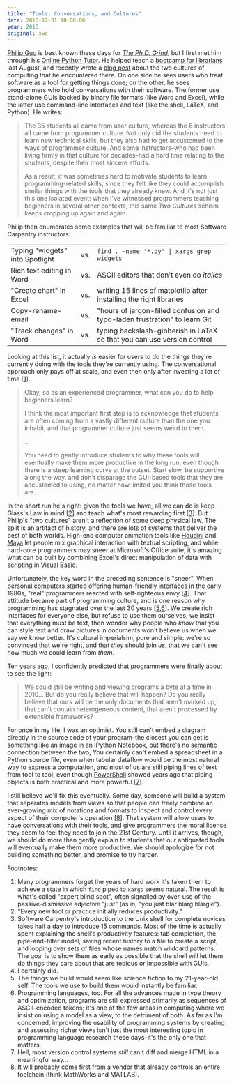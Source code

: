 ```yaml
---
title: "Tools, Conversations, and Cultures"
date: 2013-12-31 18:00:00
year: 2013
original: swc
---
```

<p>
  <a href="http://pgbovine.net/">Philip Guo</a> is best known these days for
  <a href="http://pgbovine.net/PhD-memoir.htm"><em>The Ph.D. Grind</em></a>,
  but I first met him through his <a href="http://pythontutor.com/">Online Python Tutor</a>.
  He helped teach a <a href="http://pgbovine.net/teaching-librarians-programming.htm">bootcamp for librarians</a> last August,
  and recently wrote a <a href="http://pgbovine.net/two-cultures-of-computing.htm">blog post</a>
  about the two cultures of computing that he encountered there.
  On one side he sees users who treat software as a tool for getting things done;
  on the other,
  he sees programmers who hold conversations with their software.
  The former use stand-alone GUIs backed by binary file formats (like Word and Excel),
  while the latter use command-line interfaces and text (like the shell, LaTeX, and Python).
  He writes:
</p>
<blockquote>
  <p>
    The 35 students all came from user culture,
    whereas the 6 instructors all came from programmer culture.
    Not only did the students need to learn new technical skills,
    but they also had to get accustomed to the ways of programmer culture.
    And some instructors–who had been living firmly in that culture for decades–had a hard time relating to the students,
    despite their most sincere efforts.
  </p>
  <p>
    As a result,
    it was sometimes hard to motivate students to learn programming-related skills,
    since they felt like they could accomplish similar things with the tools that they already knew.
    And it's not just this one isolated event:
    when I've witnessed programmers teaching beginners in several other contexts,
    this same <em>Two Cultures</em> schism keeps cropping up again and again.
  </p>
</blockquote>
<p>
  Philip then enumerates some examples that will be familiar to most Software Carpentry instructors:
</p>
<table class="table table-striped">
  <tr>
    <td>Typing "widgets" into Spotlight</td><td>vs.</td><td><code>find . -name '*.py' | xargs grep widgets</code></td>
  </tr>
  <tr>
    <td>Rich text editing in Word</td><td>vs.</td><td>ASCII editors that don't even do <em>italics</em></td>
  </tr>
  <tr>
    <td>"Create chart" in Excel</td><td>vs.</td><td>writing 15 lines of matplotlib after installing the right libraries</td>
  </tr>
  <tr>
    <td>Copy-rename-email</td><td>vs.</td><td>"hours of jargon-filled confusion and typo-laden frustration" to learn Git</td>
  </tr>
  <tr>
    <td>"Track changes" in Word</td><td>vs.</td><td>typing backslash-gibberish in LaTeX so that you can use version control</td>
  </tr>
</table>
<p>
  Looking at this list,
  it actually <em>is</em> easier for users to do
  the things they're currently doing
  with the tools they're currently using.
  The conversational approach only pays off at scale,
  and even then only after investing a lot of time [<a href="#1">1</a>].
</p>
<p>
</p>
<blockquote>
  <p>
    Okay, so as an experienced programmer, what can you do to help beginners learn?
  </p>
  <p>
    I think the most important first step is to acknowledge that students are often coming from
    a vastly different culture than the one you inhabit,
    and that programmer culture just seems weird to them.
  </p>
  <p>…</p>
  <p>
    You need to gently introduce students to why these tools will eventually make them more productive in the long run,
    even though there is a steep learning curve at the outset.
    Start slow,
    be supportive along the way,
    and don't disparage the GUI-based tools that they are accustomed to using,
    no matter how limited you think those tools are…
  </p>
</blockquote>
<p>
  In the short run he's right:
  given the tools we have,
  all we can do is keep Glass's Law in mind [<a href="#2">2</a>]
  and teach what's most rewarding first [<a href="#3">3</a>].
  But Philip's "two cultures" aren't a reflection of some deep physical law.
  The split is an artifact of history,
  and there are lots of systems that deliver the best of both worlds.
  High-end computer animation tools like <a href="http://www.sidefx.com/">Houdini</a>
  and <a href="http://www.autodesk.com/products/autodesk-maya/overview">Maya</a>
  let people mix graphical interaction with textual scripting,
  and while hard-core programmers may sneer at Microsoft's Office suite,
  it's amazing what can be built by combining Excel's direct manipulation of data
  with scripting in Visual Basic.
</p>
<p>
  Unfortunately,
  the key word in the preceding sentence is "sneer".
  When personal computers started offering human-friendly interfaces in the early 1980s,
  "real" programmers reacted with self-righteous envy [<a href="#4">4</a>].
  That attitude became part of programming culture,
  and is one reason why programming has stagnated over the last 30 years
  [<a href="#5">5</a>,<a href="#6">6</a>].
  We create rich interfaces for everyone else,
  but refuse to use them ourselves;
  we insist that everything must be text,
  then wonder why people who <em>know</em> that you can style text and draw pictures in documents
  won't believe us when we say we know better.
  It's cultural imperialsim, pure and simple:
  we're so convinced that we're right,
  and that <em>they</em> should join <em>us</em>,
  that we can't see how much <em>we</em> could learn from <em>them</em>.
</p>
<p>
  Ten years ago,
  I <a href="http://queue.acm.org/detail.cfm?id=1039534">confidently predicted</a>
  that programmers were finally about to see the light:
</p>
<blockquote>
  <p>
    We could still be writing and viewing programs a byte at a time in 2010…
    But do you really believe that will happen?
    Do you really believe that ours will be the only documents that aren't marked up,
    that can't contain heterogeneous content,
    that aren't processed by extensible frameworks?
  </p>
</blockquote>
<p>
  For once in my life,
  I was an optimist.
  You still can't embed a diagram directly in the source code of your program–the
  closest you can get is something like an image in an IPython Notebook,
  but there's no semantic connection between the two,
  You certainly can't embed a spreadsheet in a Python source file,
  even when tabular dataflow would be the most natural way to express a computation,
  and most of us are still piping lines of text from tool to tool,
  even though <a href="http://www.johndcook.com/powershell.html">PowerShell</a>
  showed years ago
  that piping objects is both practical and more powerful [<a href="#7">7</a>].
</p>
<p>
  I still believe we'll fix this eventually.
  Some day,
  someone will build a system
  that separates models from views
  so that people can freely combine an ever-growing mix of notations and formats
  to inspect and control every aspect of their computer's operation [<a href="#8">8</a>].
  That system will allow users to have conversations with their tools,
  and give programmers the moral license they seem to feel they need
  to join the 21st Century.
  Until it arrives,
  though,
  we should do more than gently explain to students
  that our antiquated tools will eventually make them more productive.
  We should apologize for not building something better,
  and promise to try harder.
</p>
<p>
  Footnotes:
</p>
<ol>
  <li id="1">
    Many programmers forget the years of hard work it's taken them to achieve a state
    in which <code>find</code> piped to <code>xargs</code> seems natural.
    The result is what's called "expert blind spot",
    often signalled by over-use of the passive-dismissive adjective "just"
    (as in, "you just blar blarg blargle").
  </li>
  <li id="2">
    "Every new tool or practice initially reduces productivity."
  </li>
  <li id="3">
    Software Carpentry's introduction to the Unix shell for complete novices takes half a day to introduce 15 commands.
    Most of the time is actually spent explaining the shell's productivity features:
    tab completion,
    the pipe-and-filter model,
    saving recent history to a file to create a script,
    and looping over sets of files whose names match wildcard patterns.
    The goal is to show them as early as possible
    that the shell will let them do things they care about
    that are tedious or impossible with GUIs.
  </li>
  <li id="4">
    I certainly did.
  </li>
  <li id="5">
    The things we build would seem like science fiction to my 21-year-old self.
    The tools we use to build them would instantly be familiar.
  </li>
  <li id="6">
    Programming languages, too.
    For all the advances made in type theory and optimization,
    programs are still expressed primarily as sequences of ASCII-encoded tokens;
    it's one of the few areas in computing where we insist on using a model as a view,
    to the detriment of both.
    As far as I'm concerned,
    improving the usability of programming systems by creating and assessing richer views
    isn't just the most interesting topic in programming language research these days–it's
    the only one that matters.
  </li>
  <li id="7">
    Hell,
    most version control systems <em>still</em> can't diff and merge HTML in a meaningful way…
  </li>
  <li id="8">
    It will probably come first from a vendor that already controls an entire toolchain
    (think MathWorks and MATLAB).
  </li>
</ol>
